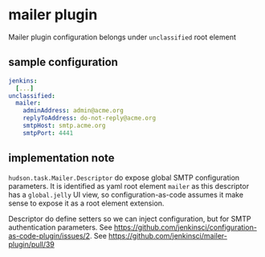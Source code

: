 # mailer plugin

Mailer plugin configuration belongs under `unclassified` root element

## sample configuration

```yaml
jenkins: 
  [...]
unclassified:  
  mailer:
    adminAddress: admin@acme.org
    replyToAddress: do-not-reply@acme.org
    smtpHost: smtp.acme.org
    smtpPort: 4441
```

## implementation note

`hudson.task.Mailer.Descriptor` do expose global SMTP configuration parameters.
It is identified as yaml root element `mailer` as this descriptor has a `global.jelly` UI view, so configuration-as-code
assumes it make sense to expose it as a root element extension.

Descriptor do define setters so we can inject configuration, but for SMTP authentication parameters.
See https://github.com/jenkinsci/configuration-as-code-plugin/issues/2.
See https://github.com/jenkinsci/mailer-plugin/pull/39
